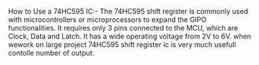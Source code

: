 How to Use a 74HC595 IC:-
The 74HC595 shift register is commonly used with microcontrollers or microprocessors to expand the GIPO functionalities. It requires only 3 pins connected to the MCU, which are Clock, Data and Latch. It has a wide operating voltage from 2V to 6V.
when wework on large project 74HC595 shift register ic is very much usefull contolle number of output.
